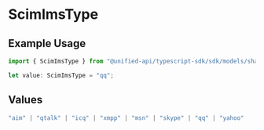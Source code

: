 # ScimImsType

## Example Usage

```typescript
import { ScimImsType } from "@unified-api/typescript-sdk/sdk/models/shared";

let value: ScimImsType = "qq";
```

## Values

```typescript
"aim" | "qtalk" | "icq" | "xmpp" | "msn" | "skype" | "qq" | "yahoo"
```
